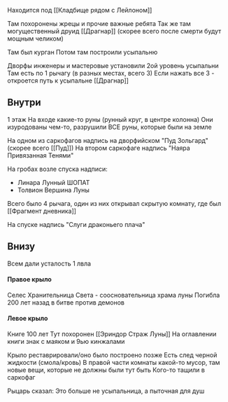 Находится под [[Кладбище рядом с Лейлоном]]

Там похоронены жрецы и прочие важные ребята
Так же там могущественный друид [[Драгнар]] (скорее всего после смерти будут мощным челиком)

Там был курган
Потом там построили усыпальню

Дворфы инженеры и мастеровые установили 2ой уровень усыпальни
Там есть по 1 рычагу (в разных местах, всего 3)
Если нажать все 3 - откроется путь к усыпальне [[Драгнар]]

## Внутри
1 этаж
На входе какие-то руны (рунный круг, в центре колонна)
Они изуродованы чем-то, разрушили ВСЕ руны, которые были на земле

На одном из саркофагов надпись на дворфийском "Пуд Зольгард" (скорее всего [[Пуд]])
На втором саркофаге надпись "Наяра Привязанная Тенями" 

На гробах возле спуска надписи: 
- Линара Лунный ШОПАТ
- Толвион Вершина Луны

Всего было 4 рычага, один из них открывал скрытую комнату, где был [[Фрагмент дневника]]

На спуске надпись "Слуги драконьего плача"
## Внизу
Всем дали усталость 1 лвла

#### Правое крыло
Селес Хранительница Света - соосновательница храма луны
Погибла 200 лет назад в битве против демонов

#### Левое крыло
Книге 100 лет
Тут похоронен [[Эриндор Страж Луны]]
На оглавлении книги знак с маяком и 9ью кинжалами

Крыло реставрировали/оно было построено позже
Есть след черной жидкости (смола/кровь)
В правой части комнаты какой-то мусор, там новые вещи, которые не должны были тут быть
Кого-то тащили в саркофаг

Рыцарь сказал: Это больше не усыпальница, а пыточная для душ